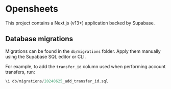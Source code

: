 # Opensheets

This project contains a Next.js (v13+) application backed by Supabase.

## Database migrations

Migrations can be found in the `db/migrations` folder. Apply them manually using the Supabase SQL editor or CLI.

For example, to add the `transfer_id` column used when performing account transfers, run:

```sql
\i db/migrations/20240625_add_transfer_id.sql
```
